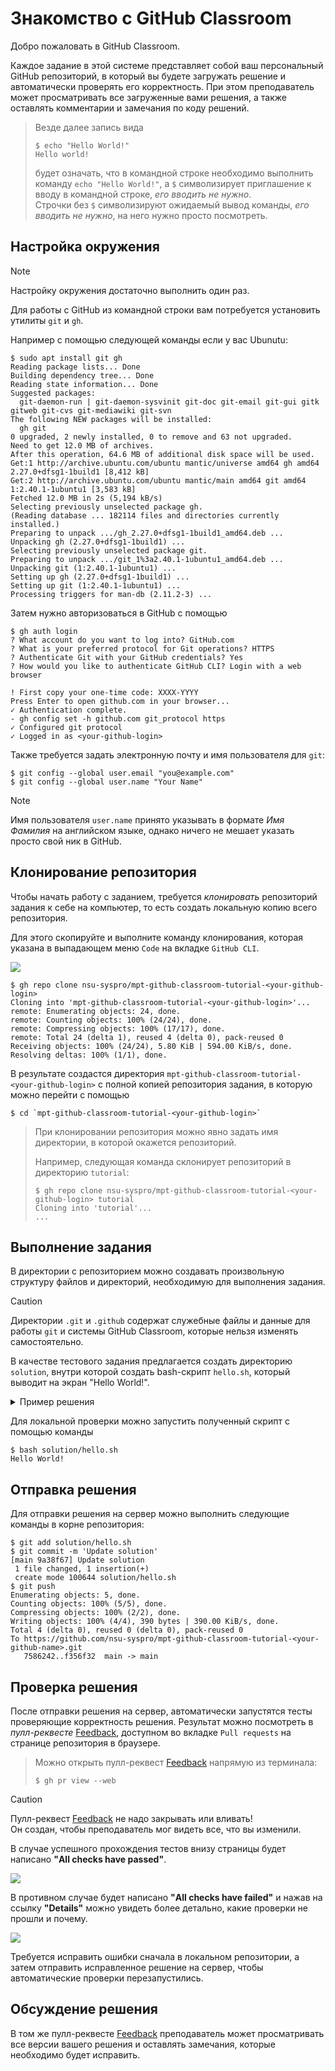 # Знакомство с GitHub Classroom

Добро пожаловать в GitHub Classroom.

Каждое задание в этой системе представляет собой ваш персональный GitHub репозиторий,
в который вы будете загружать решение и автоматически проверять его корректность.
При этом преподаватель может просматривать все загруженные вами решения,
а также оставлять комментарии и замечания по коду решений.

> Везде далее запись вида
> ```console
> $ echo "Hello World!"
> Hello world!
> ```
> будет означать, что в командной строке необходимо выполнить команду `echo "Hello World!"`,
> а `$` символизирует приглашение к вводу в командной строке, *его вводить не нужно*.  
> Строчки без `$` символизируют ожидаемый вывод команды, *его вводить не нужно*, на него нужно просто посмотреть.

## Настройка окружения

> [!NOTE]
> Настройку окружения достаточно выполнить один раз.

Для работы с GitHub из командной строки вам потребуется установить утилиты `git` и `gh`.

Например с помощью следующей команды если у вас Ubunutu:

```console
$ sudo apt install git gh
Reading package lists... Done
Building dependency tree... Done
Reading state information... Done
Suggested packages:
  git-daemon-run | git-daemon-sysvinit git-doc git-email git-gui gitk gitweb git-cvs git-mediawiki git-svn
The following NEW packages will be installed:
  gh git
0 upgraded, 2 newly installed, 0 to remove and 63 not upgraded.
Need to get 12.0 MB of archives.
After this operation, 64.6 MB of additional disk space will be used.
Get:1 http://archive.ubuntu.com/ubuntu mantic/universe amd64 gh amd64 2.27.0+dfsg1-1build1 [8,412 kB]
Get:2 http://archive.ubuntu.com/ubuntu mantic/main amd64 git amd64 1:2.40.1-1ubuntu1 [3,583 kB]
Fetched 12.0 MB in 2s (5,194 kB/s)
Selecting previously unselected package gh.
(Reading database ... 182114 files and directories currently installed.)
Preparing to unpack .../gh_2.27.0+dfsg1-1build1_amd64.deb ...
Unpacking gh (2.27.0+dfsg1-1build1) ...
Selecting previously unselected package git.
Preparing to unpack .../git_1%3a2.40.1-1ubuntu1_amd64.deb ...
Unpacking git (1:2.40.1-1ubuntu1) ...
Setting up gh (2.27.0+dfsg1-1build1) ...
Setting up git (1:2.40.1-1ubuntu1) ...
Processing triggers for man-db (2.11.2-3) ...
```


Затем нужно авторизоваться в GitHub с помощью

```console
$ gh auth login
? What account do you want to log into? GitHub.com
? What is your preferred protocol for Git operations? HTTPS
? Authenticate Git with your GitHub credentials? Yes
? How would you like to authenticate GitHub CLI? Login with a web browser

! First copy your one-time code: XXXX-YYYY
Press Enter to open github.com in your browser... 
✓ Authentication complete.
- gh config set -h github.com git_protocol https
✓ Configured git protocol
✓ Logged in as <your-github-login>
```

Также требуется задать электронную почту и имя пользователя для `git`:

```console
$ git config --global user.email "you@example.com"
$ git config --global user.name "Your Name"
```

> [!NOTE]
> Имя пользователя `user.name` принято указывать в формате *Имя Фамилия* на английском языке,
> однако ничего не мешает указать просто свой ник в GitHub.

## Клонирование репозитория

Чтобы начать работу с заданием, требуется *клонировать* репозиторий задания к себе на компьютер,
то есть создать локальную копию всего репозитория.

Для этого скопируйте и выполните команду клонирования, которая указана в выпадающем меню `Code` на вкладке `GitHub CLI`.

![](/images/clone-repo.png)

```console
$ gh repo clone nsu-syspro/mpt-github-classroom-tutorial-<your-github-login>
Cloning into 'mpt-github-classroom-tutorial-<your-github-login>'...
remote: Enumerating objects: 24, done.
remote: Counting objects: 100% (24/24), done.
remote: Compressing objects: 100% (17/17), done.
remote: Total 24 (delta 1), reused 4 (delta 0), pack-reused 0
Receiving objects: 100% (24/24), 5.80 KiB | 594.00 KiB/s, done.
Resolving deltas: 100% (1/1), done.
```

В результате создастся директория `mpt-github-classroom-tutorial-<your-github-login>`
с полной копией репозитория задания, в которую можно перейти с помощью

```console
$ cd `mpt-github-classroom-tutorial-<your-github-login>`
```

> При клонировании репозитория можно явно задать имя директории, в которой окажется репозиторий.
>
> Например, следующая команда склонирует репозиторий в директорию `tutorial`:
> ```console
> $ gh repo clone nsu-syspro/mpt-github-classroom-tutorial-<your-github-login> tutorial
> Cloning into 'tutorial'...
> ...
> ```

## Выполнение задания

В директории с репозиторием можно создавать произвольную структуру файлов и директорий,
необходимую для выполнения задания.

> [!CAUTION]
> Директории `.git` и `.github` содержат служебные файлы и данные для работы `git` и системы GitHub Classroom,
> которые нельзя изменять самостоятельно.

В качестве тестового задания предлагается создать директорию `solution`, внутри которой создать bash-скрипт `hello.sh`,
который выводит на экран "Hello World!".

<details>
  <summary>Пример решения</summary>

  ### Возможное решение
  Предполагается, что текущая директория - это корень репозитория.

  ```console
  $ mkdir solution
  $ cat << EOF > solution/hello.sh
  echo "Hello World!"
  EOF
  ```

  > Последняя команда `cat` использует синтаксис [Here document](https://en.wikipedia.org/wiki/Here_document#Unix_shells)
  > для записи многострочного файла и может быть вставлена в терминал полностью, включая введенный текст с `echo` и `EOF`.
  ---
</details>

Для локальной проверки можно запустить полученный скрипт с помощью команды

```console
$ bash solution/hello.sh
Hello World!
```

## Отправка решения

Для отправки решения на сервер можно выполнить следующие команды в корне репозитория:

```console
$ git add solution/hello.sh
$ git commit -m 'Update solution'
[main 9a38f67] Update solution
 1 file changed, 1 insertion(+)
 create mode 100644 solution/hello.sh
$ git push
Enumerating objects: 5, done.
Counting objects: 100% (5/5), done.
Compressing objects: 100% (2/2), done.
Writing objects: 100% (4/4), 390 bytes | 390.00 KiB/s, done.
Total 4 (delta 0), reused 0 (delta 0), pack-reused 0
To https://github.com/nsu-syspro/mpt-github-classroom-tutorial-<your-github-name>.git
   7586242..f356f32  main -> main
```

## Проверка решения

После отправки решения на сервер, автоматически запустятся тесты проверяющие корректность решения.
Результат можно посмотреть в *пулл-реквесте* [Feedback](/../../pull/1), доступном во вкладке `Pull requests`
на странице репозитория в браузере.

> Можно открыть пулл-реквест [Feedback](/../../pull/1) напрямую из терминала:
> ```console
> $ gh pr view --web
> ```

> [!CAUTION]
> Пулл-реквест [Feedback](/../../pull/1) не надо закрывать или вливать!  
> Он создан, чтобы преподаватель мог видеть все, что вы изменили.

В случае успешного прохождения тестов внизу страницы будет написано **"All checks have passed"**.

![](/images/checks-passed.png)

В противном случае будет написано **"All checks have failed"** и нажав на ссылку **"Details"** можно
увидеть более детально, какие проверки не прошли и почему.

![](/images/checks-failed.png)

Требуется исправить ошибки сначала в локальном репозитории, а затем отправить исправленное решение
на сервер, чтобы автоматические проверки перезапустились.

## Обсуждение решения

В том же пулл-реквесте [Feedback](/../../pull/1) преподаватель может просматривать все версии вашего
решения и оставлять замечания, которые необходимо будет исправить.
